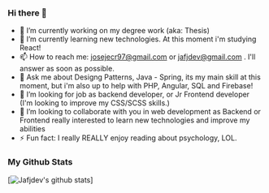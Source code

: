 ### Hi there 👋

- 🔭 I’m currently working on my degree work (aka: Thesis)
- 🌱 I’m currently learning new technologies. At this moment i'm studying React!
- 📫 How to reach me: josejecr97@gmail.com or jafjdev@gmail.com . I'll answer as soon as possible.
- 💬 Ask me about Designg Patterns, Java - Spring, its my main skill at this moment, but i'm also up to help with PHP, Angular, SQL and Firebase!
- 🤔 I’m looking for job as backend developer, or Jr Frontend developer (I'm looking to improve my CSS/SCSS skills.)
- 👯 I’m looking to collaborate with you in web development as Backend or Frontend really interested to learn new technologies and improve my abilities 
- ⚡ Fun fact: I really REALLY enjoy reading about psychology, LOL.


### My Github Stats
[![Jafjdev's github stats](https://github-readme-stats.vercel.app/api?username=jafjdev&show_icons=true&theme=radical&count_private=true)]
